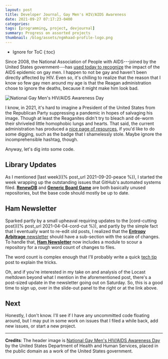 ```yaml
---
layout: post
title: Developer Journal, Gay Men's HIV/AIDS Awareness
date: 2021-09-27 07:17:23-0400
categories:
tags: [programming, project, devjournal]
summary: Progress on assorted projects
thumbnail: /blog/assets/ngmhaad-profile-logo.png
---
```


* Ignore for ToC
{:toc}

Since 2008, the National Association of People with AIDS---joined by the United States government---has [used today to recognize](https://www.hiv.gov/events/awareness-days/gay-mens) the impact of the AIDS epidemic on gay men.  I happen to not be gay and haven't been directly affected by HIV.  Even so, it's chilling to realize that the reason that I know so few gay men around my age is that the Reagan administration chose to ignore the deaths, because it might make him look bad.

![National Gay Men's HIV/AIDS Awareness Day](/blog/assets/ngmhaad-profile-logo.png "National Gay Men's HIV/AIDS Awareness Day")

I know, in 2021, it's hard to imagine a President of the United States from the Republican Party suppressing a pandemic in hopes of salvaging his image.  Though at least the Reaganites didn't try to bleach and de-worm their shriveled little homophobic lungs and hearts.  That said, the current administration has produced a [nice page of resources](https://www.hiv.gov/events/awareness-days/gay-mens), if you'd like to do some digging, such as the badge that I shamelessly stole.  Maybe ignore the incomprehensible hashtag, though.

Anyway, let's dig into some code.

## Library Updates

As I mentioned [last week]({% post_url 2021-09-20-peace %}), I started the week wrapping up the outstanding issues that GitHub's automated systems filed.  [**RenewDB**](https://github.com/jcolag/RenewDB) and [**Generic Board Game**](https://github.com/jcolag/generic-board-game) are both basically unused repositories, but the base code should mostly be up to date.

## Ham Newsletter

Sparked partly by a small upheaval requiring updates to the [cord-cutting post]({% post_url 2021-04-04-cord-cut %}), and partly by the simple fact that I eventually want to re-edit old posts, I realized that the [**Entropy Arbitrage** newsletter](https://entropy-arbitrage.mailchimpsites.com/) should have a sub-section with the scale of changes.  To handle that, [**Ham Newsletter**](https://github.com/jcolag/ham-newsletter) now includes a module to scour a repository for a rough word count of changes to files.

The word count is complex enough that I'll probably write a quick [tech tip](/blog/tag/techtips) post to explain the tricks.

Oh, and if you're interested in my take on and analysis of the Locast meltdown beyond what I mention in the aforementioned post, there's a post-sized update in the newsletter going out on Saturday.  So, this is a good time to sign up, over in the slide-out panel to the right or at the link above.

## Next

Honestly, I don't know.  I'll see if I have any uncommitted code floating around, but I may put in some work on issues that I filed a while back, add new issues, or start a new project.

* * *

**Credits**:  The header image is [National Gay Men's HIV/AIDS Awareness Day](https://www.hiv.gov/events/awareness-days/gay-mens) by the United States Department of Health and Human Services, placed in the public domain as a work of the United States government.
